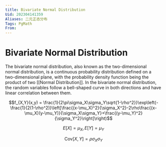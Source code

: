 ```yaml
---
title: Bivariate Normal Distribution
Uid: 202304141359
Aliases: 二元正态分布
Tags: PgMath 
From:
---
```

# Bivariate Normal Distribution

The bivariate normal distribution, also known as the two-dimensional normal distribution, is a continuous probability distribution defined on a two-dimensional plane, with the probability density function being the product of two [[Normal Distribution]]. In the bivariate normal distribution, the random variables follow a bell-shaped curve in both directions and have linear correlation between them.

$$f_{X,Y}(x,y) = \frac{1}{2\pi\sigma_X\sigma_Y\sqrt{1-\rho^2}}\exp\left(-\frac{1}{2(1-\rho^2)}\left[\frac{(x-\mu_X)^2}{\sigma_X^2}-2\rho\frac{(x-\mu_X)(y-\mu_Y)}{\sigma_X\sigma_Y}+\frac{(y-\mu_Y)^2}{\sigma_Y^2}\right]\right)$$

$$E[X] = \mu_X, E[Y] = \mu_Y$$

$$\text{Cov}[X,Y] = \rho\sigma_X\sigma_Y$$
